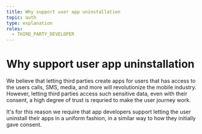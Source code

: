 ```yaml
---
title: Why support user app uninstallation
topic: auth
type: explanation
roles:
  - THIRD_PARTY_DEVELOPER
---
```


# Why support user app uninstallation

We believe that letting third parties create apps for users that has access to the users calls, SMS, media, and more will revolutionize the mobile industry. However, letting third parties access such sensitive data, even with their consent, a high degree of trust is requried to make the user journey work.

It's for this reason we require that app developers support letting the user uninstall their apps in a uniform fashion, in a similar way to how they initially gave consent.
